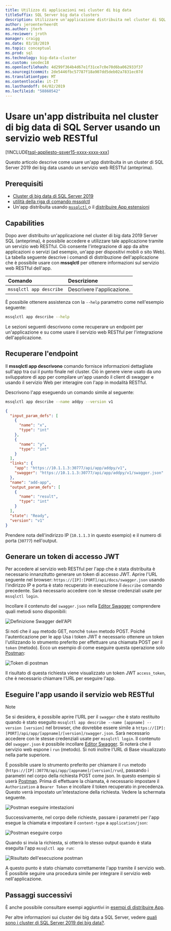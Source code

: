 ```yaml
---
title: Utilizzo di applicazioni nei cluster di big data
titleSuffix: SQL Server big data clusters
description: Utilizzare un'applicazione distribuita nel cluster di SQL Server 2019 big data usando un servizio web RESTful (anteprima).
author: jeroenterheerdt
ms.author: jterh
ms.reviewer: jroth
manager: craigg
ms.date: 03/18/2019
ms.topic: conceptual
ms.prod: sql
ms.technology: big-data-cluster
ms.custom: seodec18
ms.openlocfilehash: 4d299f364b4d67e1f31ce7c0e70d6ba062933f37
ms.sourcegitcommit: 2de5446fbc57787f18a907dd5deb02a7831ec07d
ms.translationtype: MT
ms.contentlocale: it-IT
ms.lasthandoff: 04/02/2019
ms.locfileid: "58860542"
---
```

# <a name="consume-an-app-deployed-on-sql-server-big-data-cluster-using-a-restful-web-service"></a>Usare un'app distribuita nel cluster di big data di SQL Server usando un servizio web RESTful

[!INCLUDE[tsql-appliesto-ssver15-xxxx-xxxx-xxx](../includes/tsql-appliesto-ssver15-xxxx-xxxx-xxx.md)]

Questo articolo descrive come usare un'app distribuita in un cluster di SQL Server 2019 dei big data usando un servizio web RESTful (anteprima).

## <a name="prerequisites"></a>Prerequisiti

- [Cluster di big data di SQL Server 2019](deployment-guidance.md)
- [utilità della riga di comando mssqlctl](deploy-install-mssqlctl.md)
- Un'app distribuita usando [ `mssqlctl` ](big-data-cluster-create-apps.md) o il [distribuire App estensioni](app-deployment-extension.md)

## <a name="capabilities"></a>Capabilities

Dopo aver distribuito un'applicazione nel cluster di big data 2019 Server SQL (anteprima), è possibile accedere e utilizzare tale applicazione tramite un servizio web RESTful. Ciò consente l'integrazione di app da altre applicazioni o servizi (ad esempio, un'app per dispositivi mobili o sito Web). La tabella seguente descrive i comandi di distribuzione dell'applicazione che è possibile usare con **mssqlctl** per ottenere informazioni sul servizio web RESTful dell'app.

|Comando |Descrizione |
|:---|:---|
|`mssqlctl app describe` | Descrivere l'applicazione. |

È possibile ottenere assistenza con la `--help` parametro come nell'esempio seguente:

```bash
mssqlctl app describe --help
```

Le sezioni seguenti descrivono come recuperare un endpoint per un'applicazione e su come usare il servizio web RESTful per l'integrazione dell'applicazione.

## <a name="retrieve-the-endpoint"></a>Recuperare l'endpoint

Il **mssqlctl app descrivono** comando fornisce informazioni dettagliate sull'app tra cui il punto finale nel cluster. Ciò in genere viene usato da uno sviluppatore di app per compilare un'app usando il client di swagger e usando il servizio Web per interagire con l'app in modalità RESTful.

Descrivono l'app eseguendo un comando simile al seguente:

```bash
mssqlctl app describe --name addpy --version v1
```

```json
{
  "input_param_defs": [
    {
      "name": "x",
      "type": "int"
    },
    {
      "name": "y",
      "type": "int"
    }
  ],
  "links": {
    "app": "https://10.1.1.3:30777/api/app/addpy/v1",
    "swagger": "https://10.1.1.3:30777/api/app/addpy/v1/swagger.json"
  },
  "name": "add-app",
  "output_param_defs": [
    {
      "name": "result",
      "type": "int"
    }
  ],
  "state": "Ready",
  "version": "v1"
}
```

Prendere nota dell'indirizzo IP (`10.1.1.3` in questo esempio) e il numero di porta (`30777`) nell'output.

## <a name="generate-a-jwt-access-token"></a>Generare un token di accesso JWT

Per accedere al servizio web RESTful per l'app che è stata distribuita è necessario innanzitutto generare un token di accesso JWT. Aprire l'URL seguente nel browser: `https://[IP]:[PORT]/api/docs/swagger.json` usando l'indirizzo IP e porta è stato recuperato in esecuzione il `describe` comando precedente. Sarà necessario accedere con le stesse credenziali usate per `mssqlctl login`.

Incollare il contenuto del `swagger.json` nella [Editor Swagger](https://editor.swagger.io) comprendere quali metodi sono disponibili:

![Definizione Swagger dell'API](media/big-data-cluster-consume-apps/api_swagger.png)

Si noti che il `app` metodo GET, nonché `token` metodo POST. Poiché l'autenticazione per le app Usa i token JWT è necessario ottenere un token l'utilizzando lo strumento preferito per effettuare una chiamata POST per il `token` (metodo). Ecco un esempio di come eseguire questa operazione solo [Postman](https://www.getpostman.com/):

![Token di postman](media/big-data-cluster-consume-apps/postman_token.png)

Il risultato di questa richiesta viene visualizzato un token JWT `access_token`, che è necessario chiamare l'URL per eseguire l'app.

## <a name="execute-the-app-using-the-restful-web-service"></a>Eseguire l'app usando il servizio web RESTful

> [!NOTE]
> Se si desidera, è possibile aprire l'URL per il `swagger` che è stato restituito quando è stato eseguito `mssqlctl app describe --name [appname] --version [version]` nel browser, che dovrebbe essere simile a `https://[IP]:[PORT]/api/app/[appname]/[version]/swagger.json`. Sarà necessario accedere con le stesse credenziali usate per `mssqlctl login`. Il contenuto del `swagger.json` è possibile incollare [Editor Swagger](https://editor.swagger.io). Si noterà che il servizio web espone i `run` (metodo). Si noti inoltre l'URL di Base visualizzato nella parte superiore.

È possibile usare lo strumento preferito per chiamare il `run` metodo (`https://[IP]:30778/api/app/[appname]/[version]/run`), passando i parametri nel corpo della richiesta POST come json. In questo esempio si userà [Postman](https://www.getpostman.com/). Prima di effettuare la chiamata, è necessario impostare il `Authorization` a `Bearer Token` e incollare il token recuperato in precedenza. Questo verrà impostato un'intestazione della richiesta. Vedere la schermata seguente.

![Postman eseguire intestazioni](media/big-data-cluster-consume-apps/postman_run_1.png)

Successivamente, nel corpo delle richieste, passare i parametri per l'app esegue la chiamata e impostare il `content-type` a `application/json`:

![Postman eseguire corpo](media/big-data-cluster-consume-apps/postman_run_2.png)

Quando si invia la richiesta, si otterrà lo stesso output quando è stata eseguita l'app `mssqlctl app run`:

![Risultato dell'esecuzione postman](media/big-data-cluster-consume-apps/postman_result.png)

A questo punto è stato chiamato correttamente l'app tramite il servizio web. È possibile seguire una procedura simile per integrare il servizio web nell'applicazione.

## <a name="next-steps"></a>Passaggi successivi

È anche possibile consultare esempi aggiuntivi in [esempi di distribuire App](https://aka.ms/sql-app-deploy).

Per altre informazioni sui cluster dei big data a SQL Server, vedere [quali sono i cluster di SQL Server 2019 dei big data?](big-data-cluster-overview.md).

